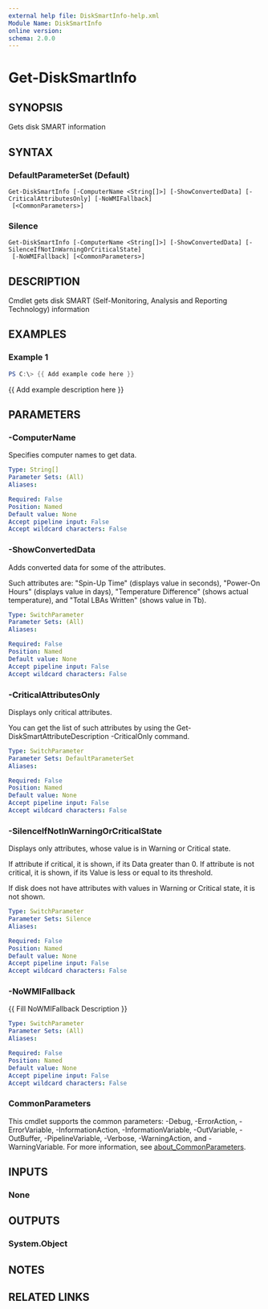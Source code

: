 ```yaml
---
external help file: DiskSmartInfo-help.xml
Module Name: DiskSmartInfo
online version:
schema: 2.0.0
---
```


# Get-DiskSmartInfo

## SYNOPSIS
Gets disk SMART information

## SYNTAX

### DefaultParameterSet (Default)
```
Get-DiskSmartInfo [-ComputerName <String[]>] [-ShowConvertedData] [-CriticalAttributesOnly] [-NoWMIFallback]
 [<CommonParameters>]
```

### Silence
```
Get-DiskSmartInfo [-ComputerName <String[]>] [-ShowConvertedData] [-SilenceIfNotInWarningOrCriticalState]
 [-NoWMIFallback] [<CommonParameters>]
```

## DESCRIPTION
Cmdlet gets disk SMART (Self-Monitoring, Analysis and Reporting Technology) information

## EXAMPLES

### Example 1
```powershell
PS C:\> {{ Add example code here }}
```

{{ Add example description here }}

## PARAMETERS

### -ComputerName
Specifies computer names to get data.

```yaml
Type: String[]
Parameter Sets: (All)
Aliases:

Required: False
Position: Named
Default value: None
Accept pipeline input: False
Accept wildcard characters: False
```

### -ShowConvertedData
Adds converted data for some of the attributes.

Such attributes are: "Spin-Up Time" (displays value in seconds),
"Power-On Hours" (displays value in days),
"Temperature Difference" (shows actual temperature),
and "Total LBAs Written" (shows value in Tb).

```yaml
Type: SwitchParameter
Parameter Sets: (All)
Aliases:

Required: False
Position: Named
Default value: None
Accept pipeline input: False
Accept wildcard characters: False
```

### -CriticalAttributesOnly
Displays only critical attributes.

You can get the list of such attributes by using the Get-DiskSmartAttributeDescription -CriticalOnly
command.

```yaml
Type: SwitchParameter
Parameter Sets: DefaultParameterSet
Aliases:

Required: False
Position: Named
Default value: None
Accept pipeline input: False
Accept wildcard characters: False
```

### -SilenceIfNotInWarningOrCriticalState
Displays only attributes, whose value is in Warning or Critical state.

If attribute if critical, it is shown, if its Data greater than 0.
If attribute is not critical, it is shown, if its Value is less or equal to its threshold.

If disk does not have attributes with values in Warning or Critical state, it is not shown.

```yaml
Type: SwitchParameter
Parameter Sets: Silence
Aliases:

Required: False
Position: Named
Default value: None
Accept pipeline input: False
Accept wildcard characters: False
```

### -NoWMIFallback
{{ Fill NoWMIFallback Description }}

```yaml
Type: SwitchParameter
Parameter Sets: (All)
Aliases:

Required: False
Position: Named
Default value: None
Accept pipeline input: False
Accept wildcard characters: False
```

### CommonParameters
This cmdlet supports the common parameters: -Debug, -ErrorAction, -ErrorVariable, -InformationAction, -InformationVariable, -OutVariable, -OutBuffer, -PipelineVariable, -Verbose, -WarningAction, and -WarningVariable. For more information, see [about_CommonParameters](http://go.microsoft.com/fwlink/?LinkID=113216).

## INPUTS

### None

## OUTPUTS

### System.Object
## NOTES

## RELATED LINKS
